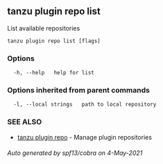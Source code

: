## tanzu plugin repo list

List available repositories

```
tanzu plugin repo list [flags]
```

### Options

```
  -h, --help   help for list
```

### Options inherited from parent commands

```
  -l, --local strings   path to local repository
```

### SEE ALSO

* [tanzu plugin repo](tanzu_plugin_repo.md)	 - Manage plugin repositories

###### Auto generated by spf13/cobra on 4-May-2021
